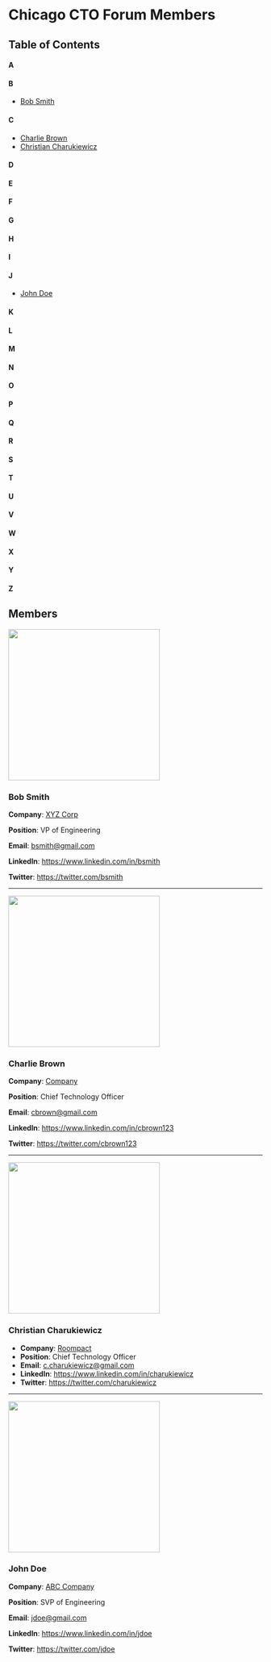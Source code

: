 # Chicago CTO Forum Members

## Table of Contents

#### A

#### B

* [Bob Smith](#a-bob-smith)

#### C

* [Charlie Brown](#a-charlie-brown)
* [Christian Charukiewicz](#a-christian-charukiewicz)

#### D
#### E
#### F
#### G
#### H
#### I
#### J

* [John Doe](#a-john-doe)

#### K
#### L
#### M
#### N
#### O
#### P
#### Q
#### R
#### S
#### T
#### U
#### V
#### W
#### X
#### Y
#### Z

## Members

<a name="a-bob-smith" />

<image src="https://s3.amazonaws.com/37assets/svn/765-default-avatar.png" height="300">

### Bob Smith

**Company**: [XYZ Corp](https://google.com)

**Position**: VP of Engineering

**Email**: bsmith@gmail.com

**LinkedIn**: https://www.linkedin.com/in/bsmith

**Twitter**: https://twitter.com/bsmith

--------------

<a name="a-charlie-brown" />

<image src="https://s3.amazonaws.com/37assets/svn/765-default-avatar.png" height="300">

### Charlie Brown

**Company**: [Company](https://google.com)

**Position**: Chief Technology Officer

**Email**: cbrown@gmail.com

**LinkedIn**: https://www.linkedin.com/in/cbrown123

**Twitter**: https://twitter.com/cbrown123

--------------

<a name="a-christian-charukiewicz" />

<image src="https://avatars0.githubusercontent.com/u/6189390?v=3&s=460" height="300">

### Christian Charukiewicz

* **Company**: [Roompact](https://roompact.com)
* **Position**: Chief Technology Officer
* **Email**: c.charukiewicz@gmail.com
* **LinkedIn**: https://www.linkedin.com/in/charukiewicz
* **Twitter**: https://twitter.com/charukiewicz

--------------

<a name="a-john-doe" />

<image src="https://s3.amazonaws.com/37assets/svn/765-default-avatar.png" height="300">

### John Doe

**Company**: [ABC Company](https://google.com)

**Position**: SVP of Engineering

**Email**: jdoe@gmail.com

**LinkedIn**: https://www.linkedin.com/in/jdoe

**Twitter**: https://twitter.com/jdoe
